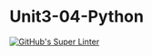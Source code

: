 # Unit3-04-Python
[![GitHub's Super Linter](README.md/../../../workflows/Mr%20Coxall's%20Super%20Linter/badge.svg)](README.md/../../../actions)
